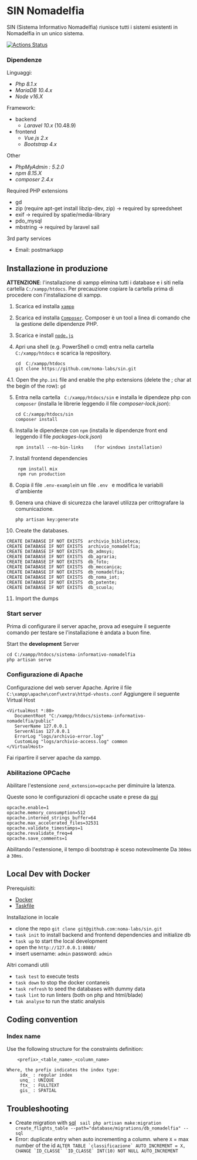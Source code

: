 # SIN Nomadelfia

SIN (Sistema Informativo Nomadelfia) riunisce tutti i sistemi esistenti in Nomadelfia in un unico sistema.

[![Actions Status](https://github.com/noma-labs/sin/workflows/tests/badge.svg)](https://github.com/noma-labs/sin/actions)


### Dipendenze

Linguaggi:

- *Php 8.1.x*
- *MariaDB 10.4.x*
- *Node v16.X*

Framework:

- backend
    - *Laravel 10.x* (10.48.9)
- frontend
    - *Vue.js 2.x*
    - *Bootstrap 4.x*

Other

- *PhpMyAdmin : 5.2.0*
- *npm 8.15.X*
- *composer 2.4.x*

Required PHP extensions

- gd
- zip (require apt-get install libzip-dev, zip) -> required by spreedsheet
- exif -> required by spatie/media-library
- pdo_mysql
- mbstring -> required by laravel sail

3rd party services

- Email: postmarkapp

## Installazione in produzione

**ATTENZIONE**: l'installazione di xampp elimina tutti i database e i siti nella cartella `C:/xampp/htdocs`. Per
precauzione copiare la cartella prima di procedere con l'installazione di xampp.

1. Scarica ed installa [`xampp`](https://www.apachefriends.org/it/index.html)

2. Scarica ed installa [`Composer`](https://getcomposer.org/download/). Composer è un tool a linea di comando che la
   gestione delle dipendenze PHP.

3. Scarica e install [`node.js`](https://nodejs.org/it/download/)

5. Apri una shell (e.g. PowerShell o cmd) entra nella cartella `C:/xampp/htdocs`  e scarica la repository.
    ```
    cd  C:/xampp/htdocs
    git clone https://github.com/noma-labs/sin.git
    ```

4.1. Open the `php.ini` file and enable the php extensions (delete the ; char at the begin of the row): `gd`

5. Entra nella cartella ` C:/xampp/htdocs/sin` e installa le dipendeze php con `composer` (installa le librerie leggendo
   il file _composer-lock.json_):
    ```
    cd C:/xampp/htdocs/sin
    composer install
    ```

6. Installa le dipendenze con `npm` (installa le dipendenze front end leggendo il file _packages-lock.json_)
    ```
    npm install --no-bin-links    (for windows installation)
    ```
7. Install frontend dependencies
   ```
    npm install mix
    npm run production
   ```
8. Copia il file `.env-example`in un file `.env ` e modifica le variabili d'ambiente

9. Genera una chiave di sicurezza che laravel utilizza per crittografare la comunicazione.

    ```
    php artisan key:generate
    ```

10. Create the databases.

  ```
CREATE DATABASE IF NOT EXISTS  archivio_biblioteca;
CREATE DATABASE IF NOT EXISTS  archivio_nomadelfia;
CREATE DATABASE IF NOT EXISTS  db_admsys;
CREATE DATABASE IF NOT EXISTS  db_agraria;
CREATE DATABASE IF NOT EXISTS  db_foto;
CREATE DATABASE IF NOT EXISTS  db_meccanica;
CREATE DATABASE IF NOT EXISTS  db_nomadelfia;
CREATE DATABASE IF NOT EXISTS  db_noma_iot;
CREATE DATABASE IF NOT EXISTS  db_patente;
CREATE DATABASE IF NOT EXISTS  db_scuola;
```

11. Import the dumps

### Start server

Prima di configurare il server apache, prova ad eseguire il seguente comando per testare se l'installazione è andata a
buon fine.

Start the **development** Server

```
cd C:/xampp/htdocs/sistema-informativo-nomadelfia
php artisan serve
```

### Configurazione di Apache

Configurazione del web server Apache.
Aprire il file  `C:\xampp\apache\conf\extra\httpd-vhosts.conf`
Aggiungere il seguente Virtual Host

```
<VirtualHost *:80>
   DocumentRoot "C:/xampp/htdocs/sistema-informativo-nomadelfia/public"
   ServerName 127.0.0.1
   ServerAlias 127.0.0.1
   ErrorLog "logs/archivio-error.log"
   CustomLog "logs/archivio-access.log" common
</VirtualHost>
```

Fai ripartire il server apache da xampp.

### Abilitazione OPCache

Abilitare l'estensione `zend_extension=opcache` per diminuire la latenza.

Queste sono le configurazioni di opcache usate e prese
da [qui](https://medium.com/appstract/make-your-laravel-app-fly-with-php-opcache-9948db2a5f93)

```aidl
opcache.enable=1
opcache.memory_consumption=512
opcache.interned_strings_buffer=64
opcache.max_accelerated_files=32531
opcache.validate_timestamps=1
opcache.revalidate_freq=4
opcache.save_comments=1
```

Abilitando l'estensione, il tempo di bootstrap è sceso notevolmente
Da `300ms` a `30ms`.

## Local Dev with Docker

Prerequisiti:
- [Docker](https://docs.docker.com/engine/install/)
- [Taskfile](https://taskfile.dev/)


Installazione in locale
- clone the repo `git clone git@github.com:noma-labs/sin.git`
- `task init` to install backend and frontend dependencies and initialize db
- `task up` to start the local development
- open the `http://127.0.0.1:8080/`
- insert username: `admin` password: `admin`

Altri comandi utili
- `task test` to execute tests
- `task down` to stop the docker contaneis
- `task refresh` to seed the databases with dummy data
- `task lint` to run linters (both on php and html/blade)
- `tak analyse` to run the static analysis


## Coding convention

### Index name

Use the following structure for the constraints definition:

```
    <prefix>_<table_name>_<column_name>

Where, the prefix indicates the index type:
     idx_ : regular index
     unq_ : UNIQUE
     ftx_ : FULLTEXT
     gis_ : SPATIAL
```

## Troubleshooting
- Create migration with [sql](https://github.com/pmatseykanets/laravel-sql-migrations)  ` sail php artisan make:migration create_flights_table --path="database/migrations/db_nomadelfia" --sql`
- Error: duplicate entry when auto incrementing a column. where `X` = max number of the id
  ```ALTER TABLE `classificazione` AUTO_INCREMENT = X, CHANGE `ID_CLASSE` `ID_CLASSE` INT(10) NOT NULL AUTO_INCREMENT```
